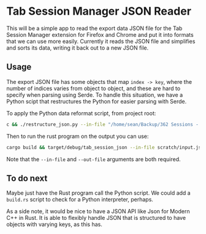 # Tab Session Manager JSON Reader

This will be a simple app to read the export data JSON file
for the Tab Session Manager extension for Firefox and Chrome
and put it into formats that we can use more easily. Currently
it reads the JSON file and simplifies and sorts its data,
writing it back out to a new JSON file.

## Usage

The export JSON file has some objects that map `index -> key`,
where the number of indices varies from object to object,
and these are hard to specify when parsing using Serde.
To handle this situation, we have a Python scipt that restructures
the Python for easier parsing with Serde.

To apply the Python data reformat script, from project root:

```bash
c && ./restructure_json.py --in-file "/home/sean/Backup/362 Sessions - 2025-02-23 15-47-40.json" --out-file scratch/input.json
```

Then to run the rust program on the output you can use:

```bash
cargo build && target/debug/tab_session_json --in-file scratch/input.json --out-file output.json
```

Note that the `--in-file` and `--out-file` arguments are both
required.

## To do next

Maybe just have the Rust program call the Python script. We
could add a `build.rs` script to check for a Python interpreter,
perhaps.

As a side note, it would be nice to have a JSON API like Json for
Modern C++ in Rust. It is able to flexibly handle JSON that is
structured to have objects with varying keys, as this has.
